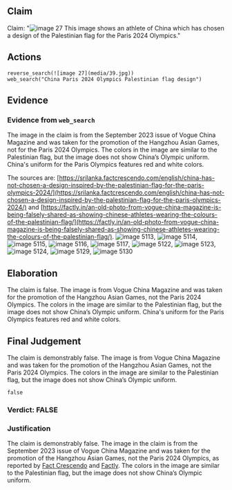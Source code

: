 ## Claim
Claim: "![image 27](media/39.jpg) This image shows an athlete of China which has chosen a design of the Palestinian flag for the Paris 2024 Olympics."

## Actions
```
reverse_search(![image 27](media/39.jpg))
web_search("China Paris 2024 Olympics Palestinian flag design")
```

## Evidence
### Evidence from `web_search`
The image in the claim is from the September 2023 issue of Vogue China Magazine and was taken for the promotion of the Hangzhou Asian Games, not for the Paris 2024 Olympics. The colors in the image are similar to the Palestinian flag, but the image does not show China’s Olympic uniform. China's uniform for the Paris Olympics features red and white colors.

The sources are: [https://srilanka.factcrescendo.com/english/china-has-not-chosen-a-design-inspired-by-the-palestinian-flag-for-the-paris-olympics-2024/](https://srilanka.factcrescendo.com/english/china-has-not-chosen-a-design-inspired-by-the-palestinian-flag-for-the-paris-olympics-2024/) and [https://factly.in/an-old-photo-from-vogue-china-magazine-is-being-falsely-shared-as-showing-chinese-athletes-wearing-the-colours-of-the-palestinian-flag/](https://factly.in/an-old-photo-from-vogue-china-magazine-is-being-falsely-shared-as-showing-chinese-athletes-wearing-the-colours-of-the-palestinian-flag/). ![image 5113](media/2025-08-23_01-31-1755912682-987826.jpg), ![image 5114](media/2025-08-23_01-31-1755912683-220650.jpg), ![image 5115](media/2025-08-23_01-31-1755912684-282017.jpg), ![image 5116](media/2025-08-23_01-31-1755912687-918975.jpg), ![image 5117](media/2025-08-23_01-31-1755912688-968056.jpg), ![image 5122](media/2025-08-23_01-31-1755912703-438691.jpg), ![image 5123](media/2025-08-23_01-31-1755912703-689156.jpg), ![image 5124](media/2025-08-23_01-31-1755912707-203074.jpg), ![image 5129](media/2025-08-23_01-32-1755912720-984278.jpg), ![image 5130](media/2025-08-23_01-32-1755912721-754468.jpg)


## Elaboration
The claim is false. The image is from Vogue China Magazine and was taken for the promotion of the Hangzhou Asian Games, not the Paris 2024 Olympics. The colors in the image are similar to the Palestinian flag, but the image does not show China’s Olympic uniform. China's uniform for the Paris Olympics features red and white colors.


## Final Judgement
The claim is demonstrably false. The image is from Vogue China Magazine and was taken for the promotion of the Hangzhou Asian Games, not the Paris 2024 Olympics. The colors in the image are similar to the Palestinian flag, but the image does not show China’s Olympic uniform.

`false`

### Verdict: FALSE

### Justification
The claim is demonstrably false. The image in the claim is from the September 2023 issue of Vogue China Magazine and was taken for the promotion of the Hangzhou Asian Games, not the Paris 2024 Olympics, as reported by [Fact Crescendo](https://srilanka.factcrescendo.com/english/china-has-not-chosen-a-design-inspired-by-the-palestinian-flag-for-the-paris-olympics-2024/) and [Factly](https://factly.in/an-old-photo-from-vogue-china-magazine-is-being-falsely-shared-as-showing-chinese-athletes-wearing-the-colours-of-the-palestinian-flag/). The colors in the image are similar to the Palestinian flag, but the image does not show China’s Olympic uniform.
